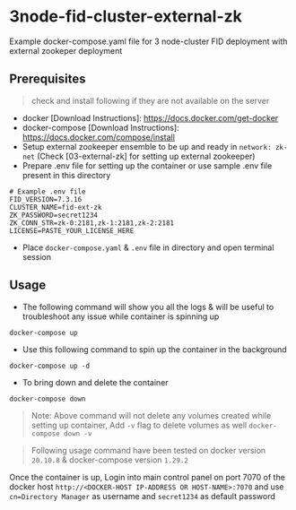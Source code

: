 # 3node-fid-cluster-external-zk

Example docker-compose.yaml file for 3 node-cluster FID deployment with external zookeper deployment

## Prerequisites
> check and install following if they are not available on the server
- docker  [Download Instructions]: <https://docs.docker.com/get-docker>
- docker-compose [Download Instructions]: <https://docs.docker.com/compose/install>
- Setup external zookeeper ensemble to be up and ready in `network: zk-net` (Check [03-external-zk] for setting up external zookeeper)
- Prepare .env file for setting up the container or use sample .env file present in this directory
```
# Example .env file
FID_VERSION=7.3.16
CLUSTER_NAME=fid-ext-zk
ZK_PASSWORD=secret1234
ZK_CONN_STR=zk-0:2181,zk-1:2181,zk-2:2181
LICENSE=PASTE_YOUR_LICENSE_HERE
```
- Place `docker-compose.yaml` & `.env` file in directory and open terminal session

## Usage
- The following command will show you all the logs & will be useful to troubleshoot any issue while container is spinning up
```
docker-compose up 
```
- Use this following command to spin up the container in the background
```
docker-compose up -d
```
- To bring down and delete the container 
```
docker-compose down
```
> Note: Above command will not delete any volumes created while setting up container, Add `-v` flag to delete volumes as well `docker-compose down -v`

> Following usage command have been tested on docker version `20.10.8` & docker-compose version `1.29.2`

Once the container is up, Login into main control panel on port 7070 of the docker host `http://<DOCKER-HOST IP-ADDRESS OR HOST-NAME>:7070` and use `cn=Directory Manager` as username and `secret1234` as default password